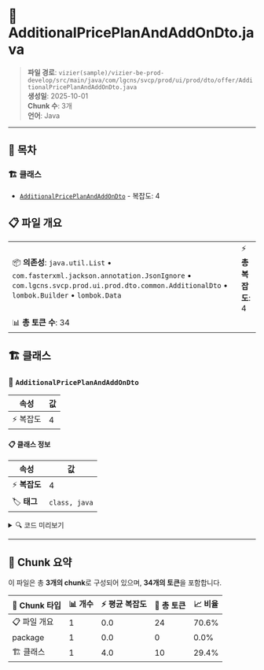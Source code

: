 # 📄 AdditionalPricePlanAndAddOnDto.java

> **파일 경로**: `vizier(sample)/vizier-be-prod-develop/src/main/java/com/lgcns/svcp/prod/ui/prod/dto/offer/AdditionalPricePlanAndAddOnDto.java`  
> **생성일**: 2025-10-01  
> **Chunk 수**: 3개  
> **언어**: Java
---

## 📑 목차

### 🏗️ 클래스
- [`AdditionalPricePlanAndAddOnDto`](#class-additionalpriceplanandaddondto) - 복잡도: 4

## 📋 파일 개요

| | |
|--|--|
| 📦 **의존성**: `java.util.List` • `com.fasterxml.jackson.annotation.JsonIgnore` • `com.lgcns.svcp.prod.ui.prod.dto.common.AdditionalDto` • `lombok.Builder` • `lombok.Data` | ⚡ **총 복잡도**: 4 |
| 📊 **총 토큰 수**: 34 |  |



## 🏗️ 클래스

### <a id="class-additionalpriceplanandaddondto"></a>🎯 `AdditionalPricePlanAndAddOnDto`

| 속성 | 값 |
|------|----|
| ⚡ 복잡도 | 4 |



#### 📋 클래스 정보

| 속성 | 값 |
|------|----|
| ⚡ **복잡도** | 4 || 📍 **라인 범위** | 12-12 |
| 🏷️ **태그** | `class, java` |

<details>
<summary>🔍 코드 미리보기</summary>

```java
public class AdditionalPricePlanAndAddOnDto {
	List<AdditionalDto> additional;
	private String prodUuid;
}...
```

**Chunk 정보**
- 🆔 **ID**: `71de0f4597d1`
- 📍 **라인**: 12-12
- 📊 **토큰**: 10
- 🏷️ **태그**: `class, java`

</details>

---





## 🧩 Chunk 요약

이 파일은 총 **3개의 chunk**로 구성되어 있으며, **34개의 토큰**을 포함합니다.

| 🧩 Chunk 타입 | 📊 개수 | ⚡ 평균 복잡도 | 📝 총 토큰 | 📈 비율 |
|---------------|--------|-------------|----------|--------|
| 📋 파일 개요 | 1 | 0.0 | 24 | 70.6% |
| package | 1 | 0.0 | 0 | 0.0% |
| 🏗️ 클래스 | 1 | 4.0 | 10 | 29.4% |

